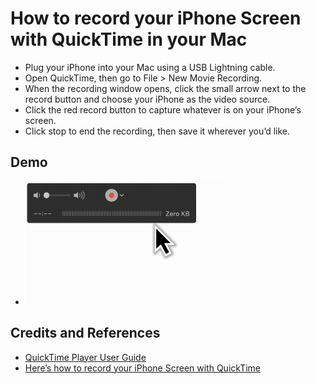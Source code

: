 # How to record your iPhone Screen with QuickTime in your Mac

- Plug your iPhone into your Mac using a USB Lightning cable.
- Open QuickTime, then go to File > New Movie Recording.
- When the recording window opens, click the small arrow next to the record button and choose your iPhone as the video source.
- Click the red record button to capture whatever is on your iPhone’s screen.
- Click stop to end the recording, then save it wherever you’d like.

## Demo
- ![QT recording](img/QT-RecordInput.gif)


## Credits and References

- [QuickTime Player User Guide](https://support.apple.com/guide/quicktime-player/welcome/mac)
- [Here’s how to record your iPhone Screen with QuickTime](https://www.appdemovideos.com/how-to-record-iphone-screen/#:~:text=Plug%20your%20iPhone%20into%20your,is%20on%20your%20iPhone's%20screen.)
